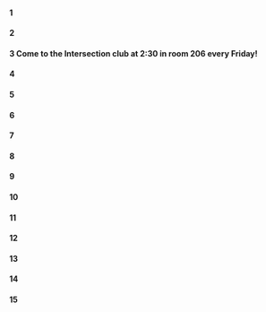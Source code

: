 #### 1
#### 2
#### 3 Come to the Intersection club at 2:30 in room 206 every Friday! 
#### 4
#### 5
#### 6
#### 7
#### 8
#### 9
#### 10
#### 11
#### 12
#### 13
#### 14
#### 15